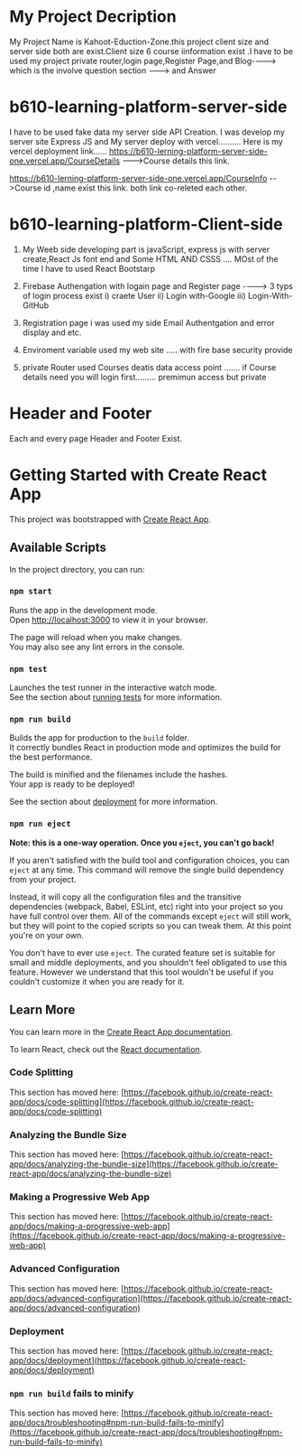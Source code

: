 

# My Project Decription
My Project Name is Kahoot-Eduction-Zone.this project client size and server side both are exist.Client size 6 course iinformation exist .I have to be used my project private router,login page,Register Page,and Blog----> which is the involve question section ---> and Answer 

# b610-learning-platform-server-side
I have to be used fake data my server side API Creation. I was develop my server site Express JS and My server deploy with vercel..........
Here is my vercel deployment link......
https://b610-lerning-platform-server-side-one.vercel.app/CourseDetails --->Course details this link. 

https://b610-lerning-platform-server-side-one.vercel.app/CourseInfo  -->Course id ,name exist this link.
 both link co-releted each  other.

# b610-learning-platform-Client-side

1. My Weeb side developing part is javaScript, express js with server create,React Js font end  and Some HTML AND CSSS .... MOst of the time I have to used React Bootstarp

2. Firebase Authengation with logain page and Register page ----> 3 typs of login process exist  i) craete User ii) Login with-Google iii) Login-With-GitHub

3. Registration page i was used my side Email Authentgation and error display and etc.

4. Enviroment variable used my web site ..... with fire base security provide

5. private Router used Courses deatis data access point ....... if Course details need you will login first.........  premimun access but private 

# Header and Footer

Each and every page Header and Footer Exist.











# Getting Started with Create React App

This project was bootstrapped with [Create React App](https://github.com/facebook/create-react-app).

## Available Scripts

In the project directory, you can run:

### `npm start`

Runs the app in the development mode.\
Open [http://localhost:3000](http://localhost:3000) to view it in your browser.

The page will reload when you make changes.\
You may also see any lint errors in the console.

### `npm test`

Launches the test runner in the interactive watch mode.\
See the section about [running tests](https://facebook.github.io/create-react-app/docs/running-tests) for more information.

### `npm run build`

Builds the app for production to the `build` folder.\
It correctly bundles React in production mode and optimizes the build for the best performance.

The build is minified and the filenames include the hashes.\
Your app is ready to be deployed!

See the section about [deployment](https://facebook.github.io/create-react-app/docs/deployment) for more information.

### `npm run eject`

**Note: this is a one-way operation. Once you `eject`, you can't go back!**

If you aren't satisfied with the build tool and configuration choices, you can `eject` at any time. This command will remove the single build dependency from your project.

Instead, it will copy all the configuration files and the transitive dependencies (webpack, Babel, ESLint, etc) right into your project so you have full control over them. All of the commands except `eject` will still work, but they will point to the copied scripts so you can tweak them. At this point you're on your own.

You don't have to ever use `eject`. The curated feature set is suitable for small and middle deployments, and you shouldn't feel obligated to use this feature. However we understand that this tool wouldn't be useful if you couldn't customize it when you are ready for it.

## Learn More

You can learn more in the [Create React App documentation](https://facebook.github.io/create-react-app/docs/getting-started).

To learn React, check out the [React documentation](https://reactjs.org/).

### Code Splitting

This section has moved here: [https://facebook.github.io/create-react-app/docs/code-splitting](https://facebook.github.io/create-react-app/docs/code-splitting)

### Analyzing the Bundle Size

This section has moved here: [https://facebook.github.io/create-react-app/docs/analyzing-the-bundle-size](https://facebook.github.io/create-react-app/docs/analyzing-the-bundle-size)

### Making a Progressive Web App

This section has moved here: [https://facebook.github.io/create-react-app/docs/making-a-progressive-web-app](https://facebook.github.io/create-react-app/docs/making-a-progressive-web-app)

### Advanced Configuration

This section has moved here: [https://facebook.github.io/create-react-app/docs/advanced-configuration](https://facebook.github.io/create-react-app/docs/advanced-configuration)

### Deployment

This section has moved here: [https://facebook.github.io/create-react-app/docs/deployment](https://facebook.github.io/create-react-app/docs/deployment)

### `npm run build` fails to minify

This section has moved here: [https://facebook.github.io/create-react-app/docs/troubleshooting#npm-run-build-fails-to-minify](https://facebook.github.io/create-react-app/docs/troubleshooting#npm-run-build-fails-to-minify)

